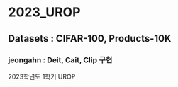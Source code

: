 # 2023_UROP
## Datasets : CIFAR-100, Products-10K


### jeongahn : Deit, Cait, Clip 구현

2023학년도 1학기 UROP
